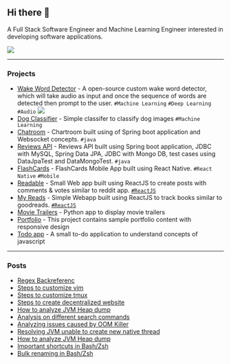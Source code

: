 ## Hi there 👋

A Full Stack Software Engineer and Machine Learning Engineer interested in developing software applications. 

[![](https://img.shields.io/badge/linkedin-%230077B5.svg?&style=for-the-badge&logo=linkedin&logoColor=white)](https://www.linkedin.com/in/rajashekar-chintalapati/)

---

### Projects 
- [Wake Word Detector](https://github.com/rajashekar/WakeWordDetector) - A open-source custom wake word detector, which will take audio as input and once the sequence of words are detected then prompt to the user. `#Machine Learning` `#Deep Learning` `#Audio`
  <img src="https://github.com/rajashekar/WakeWordDetector/blob/main/images/wake_word_detect.png"/>
- [Dog Classifier](https://github.com/rajashekar/dog_classifier) - Simple classifer to classify dog images `#Machine Learning`
- [Chatroom](https://github.com/rajashekar/chatroom) - Chartroom built using of Spring boot application and Websocket concepts. `#java`
- [Reviews API](https://github.com/rajashekar/reviews-api-v2) - Reviews API built using Spring boot application, JDBC with MySQL, Spring Data JPA, JDBC with Mongo DB, test cases using DataJpaTest and DataMongoTest. `#java`
- [FlashCards](https://github.com/rajashekar/UdaciCards) - FlashCards Mobile App built using React Native. `#React Native` `#Mobile`
- [Readable](https://github.com/rajashekar/readable-only-react) - Small Web app built using ReactJS to create posts with comments & votes similar to reddit app. [`#ReactJS`](reactjs.md)
- [My Reads](https://github.com/rajashekar/react-myreads) - Simple Webapp built using ReactJS to track books similar to goodreads. [`#ReactJS`](reactjs.md)
- [Movie Trailers](https://github.com/rajashekar/MovieTrailers) - Python app to display movie trailers
- [Portfolio](https://github.com/rajashekar/Portfolio) - This project contains sample portfolio content with responsive design
- [Todo app](https://github.com/rajashekar/todo-app) - A small to-do application to understand concepts of javascript

---

### Posts
- [Regex Backreferenc](https://www.rajashekar.org/regex-backreference/)
- [Steps to customize vim](https://www.rajashekar.org/customize-vim/)
- [Steps to customize tmux](https://www.rajashekar.org/customize-tmux/)
- [Steps to create decentralized website](https://www.rajashekar.org/decentralized-web/)
- [How to analyze JVM Heap dump](https://www.rajashekar.org/anlalyze-thread-dumps/)
- [Analysis on different search commands](https://www.rajashekar.org/analysis-search/)
- [Analyzing issues caused by OOM Killer](https://www.rajashekar.org/oom-killer/)
- [Resolving JVM unable to create new native thread](https://www.rajashekar.org/jvm-native-thread/)
- [How to analyze JVM Heap dump](https://www.rajashekar.org/jvm-heap-dump/)
- [Important shortcuts in Bash/Zsh](https://www.rajashekar.org/important-bash-zsh/)
- [Bulk renaming in Bash/Zsh](https://www.rajashekar.org/bulk-renaming-in-bash-zsh/)

<!--
**rajashekar/rajashekar** is a ✨ _special_ ✨ repository because its `README.md` (this file) appears on your GitHub profile.

Here are some ideas to get you started:

- 🔭 I’m currently working on ...
- 🌱 I’m currently learning ...
- 👯 I’m looking to collaborate on ...
- 🤔 I’m looking for help with ...
- 💬 Ask me about ...
- 📫 How to reach me: ...
- 😄 Pronouns: ...
- ⚡ Fun fact: ...
-->
